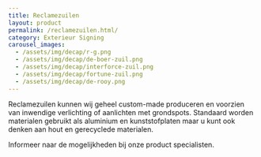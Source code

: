 ```yaml
---
title: Reclamezuilen
layout: product
permalink: /reclamezuilen.html/
category: Exterieur Signing
carousel_images:
  - /assets/img/decap/r-g.png
  - /assets/img/decap/de-boer-zuil.png
  - /assets/img/decap/interforce-zuil.png
  - /assets/img/decap/fortune-zuil.png
  - /assets/img/decap/de-rooy.png
---
```

Reclamezuilen kunnen wij geheel custom-made produceren en voorzien van inwendige verlichting of aanlichten met grondspots. Standaard worden materialen gebruikt als aluminium en kunststofplaten maar u kunt ook denken aan hout en gerecyclede materialen. 

Informeer naar de mogelijkheden bij onze product specialisten.
